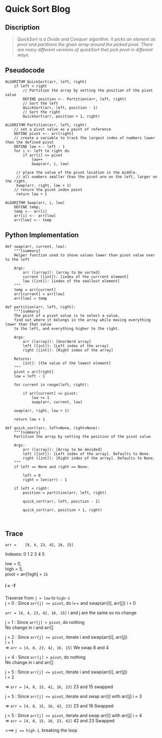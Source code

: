 # Quick Sort Blog

## Discription 
> *QuickSort is a Divide and Conquer algorithm. It picks an element as pivot and partitions the given array around the picked pivot. There are many different versions of quickSort that pick pivot in different ways.*


## Pseudocode

```
ALGORITHM QuickSort(arr, left, right)
    if left < right
        // Partition the array by setting the position of the pivot value 
        DEFINE position <-- Partition(arr, left, right)
        // Sort the left
        QuickSort(arr, left, position - 1)
        // Sort the right
        QuickSort(arr, position + 1, right)

ALGORITHM Partition(arr, left, right)
    // set a pivot value as a point of reference
    DEFINE pivot <-- arr[right]
    // create a variable to track the largest index of numbers lower than the defined pivot
    DEFINE low <-- left - 1
    for i <- left to right do
        if arr[i] <= pivot
            low++
            Swap(arr, i, low)

     // place the value of the pivot location in the middle.
     // all numbers smaller than the pivot are on the left, larger on the right. 
     Swap(arr, right, low + 1)
    // return the pivot index point
     return low + 1

ALGORITHM Swap(arr, i, low)
    DEFINE temp;
    temp <-- arr[i]
    arr[i] <-- arr[low]
    arr[low] <-- temp

```


## Python Implementation 


```
def swap(arr, current, low):
    """[summary]
    Helper function used to shove values lower than pivot value over to the left

    Args:
        arr ([array]): [array to be sorted]
        current ([int]): [index of the currrent element]
        low ([int]): [index of the smallest element]
    """
    temp = arr[current]
    arr[current] = arr[low]
    arr[low] = temp

def partition(arr, left, right):
    """[summary]
    The point of a pivot value is to select a value, 
    find out where it belongs in the array while moving everything lower than that value
    to the left, and everything higher to the right.
    
    Args:
        arr ([array]): [Unorderd array]
        left ([int]): [Left index of the array]
        right ([int]): [Right index of the array]

    Returns:
        [int]: [the value of the lowest element]
    """
    pivot = arr[right]
    low = left - 1

    for current in range(left, right):

        if arr[current] <= pivot:
            low += 1
            swap(arr, current, low)

    swap(arr, right, low + 1)

    return low + 1

def quick_sort(arr, left=None, right=None):
    """[summary]
    Partition the array by setting the position of the pivot value
    
    Args:
        arr ([array]): [Array to be devided]
        left ([int]): [Left index of the array]. Defaults to None.
        right ([int]): [Right index of the array]. Defaults to None.
    """
    if left == None and right == None:

        left = 0
        right = len(arr) - 1

    if left < right:
        position = partition(arr, left, right)

        quick_sort(arr, left, position - 1)

        quick_sort(arr, position + 1, right)



```



## Trace

`arr =    [8, 4, 23, 42, 16, 15]`

Indexes:   0  1   2   3   4   5

low = 0,   
high =  5,  
pivot = arr[high] = `15` 
##### i = -1 

Traverse from `j = low` to `high-1`    
j = 0 : Since `arr[j] <= pivot`, do i++ and swap(arr[i], arr[j])
i = 0 

`arr = [8, 4, 23, 42, 16, 15]`
i and j are the same so no change  

j = 1 : Since `arr[j] > pivot`, do nothing  
No change in i and arr[]

j = 2 : Since `arr[j] <= pivot`, iterate i and swap(arr[i], arr[j])  
i = 1  
=> `arr = [4, 8, 23, 42, 16, 15]`  We swap 8 and 4

j = 4 : Since `arr[j] > pivot`, do nothing  
No change in i and arr[]

j = 5 : Since `arr[j] <= pivot`, iterate i and swap(arr[i], arr[j])  
i = 2  

=> `arr = [4, 8, 15, 42, 16, 23]` 23 and 15 swapped


j = 5 : Since `arr[j] <= pivot`, iterate and swap arr[i] with arr[j] 
i = 3   

=> `arr = [4, 8, 15, 16, 42, 23]` 23 and 16 Swapped 


j = 5 : Since `arr[j] <= pivot`, iterate and swap arr[i] with arr[j] 
i = 4  
=> `arr = [4, 8, 15, 16, 23, 42]` 42 and 23 Swapped 

===> `j == high-1`, breaking the loop  

